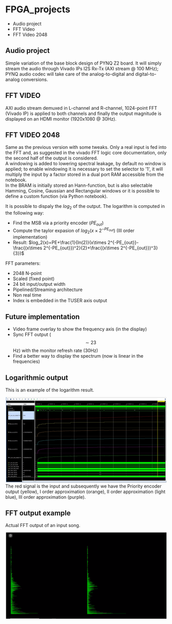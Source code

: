 # FPGA_projects
* Audio project
* FFT Video
* FFT Video 2048

## Audio project
Simple variation of the base block design of PYNQ Z2 board.
It will simply stream the audio through Vivado IPs I2S Rx-Tx (AXI stream @ 100 MHz); PYNQ audio codec will take care of the analog-to-digital and digital-to-analog conversions.

## FFT VIDEO
AXI audio stream demuxed in L-channel and R-channel, 1024-point FFT (Vivado IP) is applied to both channels and finally the output magnitude is displayed on an HDMI monitor (1920x1080 @ 30Hz).

## FFT VIDEO 2048
Same as the previous version with some tweaks. Only a real input is fed into the FFT and, as suggested in the vivado FFT logic core documentation, only the second half of the output is considered.  
A windowing is added to lowering spectral leakage, by default no window is applied; to enable windowing it is necessary to set the selector to '1', it will multiply the input by a factor stored in a dual port RAM accessible from the notebook.  
In the BRAM is initially stored an Hann-function, but is also selectable Hamming, Cosine, Gaussian and Rectangular windows or it is possible to define a custom function (via Python notebook).  

It is possible to dispaly the $log_2$ of the output. The logarithm is computed in the following way:  

- Find the MSB via a priority encoder ($PE_{out}$)
- Compute the taylor expasion of $log_2(x\times 2^{-PE_{out}})$ (III order implementation)
- Result: $log_2(x)=PE+\frac{1}{ln(2)}(x\times 2^{-PE_{out}}-\frac{(x\times 2^{-PE_{out}})^2}{2}+\frac{(x\times 2^{-PE_{out}})^3}{3})$ 

FFT parameters:
- 2048 N-point
- Scaled (fixed point)
- 24 bit input/output width
- Pipelined/Streaming architecture
- Non real time
- Index is embedded in the TUSER axis output

## Future implementation
- Video frame overlay to show the frequency axis (in the display)
- Sync FFT output ($$\sim23$$Hz) with the monitor refresh rate (30Hz)
- Find a better way to display the spectrum (now is linear in the frequencies)

## Logarithmic output
This is an example of the logarithm result.
<center>
    <img src="LOG_MOD_example.png" alt="Drawing" style="width: 500px"/>
</center>
The red signal is the input and subsequently we have the Priority encoder output (yellow), I order approximation (orange), II order approximation (light blue), III order approximation (purple).

## FFT output example
Actual FFT output of an input song.
<center>
    <img src="FFT_out.png" alt="Drawing" style="width: 500px"/>
</center>
